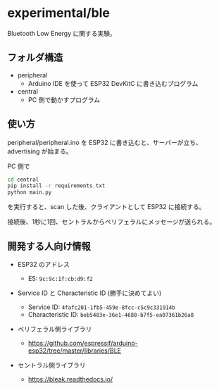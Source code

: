 # experimental/ble

Bluetooth Low Energy に関する実験。

## フォルダ構造
- peripheral
  - Arduino IDE を使って ESP32 DevKitC に書き込むプログラム
- central
  - PC 側で動かすプログラム

## 使い方

peripheral/peripheral.ino を ESP32 に書き込むと、サーバーが立ち、advertising が始まる。

PC 側で

```bash
cd central
pip install -r requirements.txt
python main.py
```

を実行すると、scan した後、クライアントとして ESP32 に接続する。

接続後、1秒に1回、セントラルからペリフェラルにメッセージが送られる。

## 開発する人向け情報

- ESP32 のアドレス
  - E5: `9c:9c:1f:cb:d9:f2`

- Service ID と Characteristic ID (勝手に決めてよい)
  - Service ID: `4fafc201-1fb5-459e-8fcc-c5c9c331914b`
  - Characteristic ID: `beb5483e-36e1-4688-b7f5-ea07361b26a8`

- ペリフェラル側ライブラリ
  - https://github.com/espressif/arduino-esp32/tree/master/libraries/BLE
- セントラル側ライブラリ
  - https://bleak.readthedocs.io/
